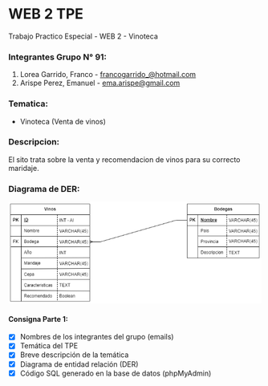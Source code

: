 # WEB 2 TPE
Trabajo Practico Especial - WEB 2 - Vinoteca

### Integrantes Grupo N° 91:
1. Lorea Garrido, Franco - francogarrido_@hotmail.com
2. Arispe Perez, Emanuel - ema.arispe@gmail.com

### Tematica: 
- Vinoteca (Venta de vinos)

### Descripcion:
 El sito trata sobre la venta y recomendacion de vinos para su correcto maridaje. 

 ### Diagrama de DER:
![Aca va el Diagrama de entidad relación](https://github.com/EmanuelArispe/WEB2_TPE/blob/main/Primera%20entrega/DER-Vinoteca.png)



#### Consigna Parte 1:
  - [x] Nombres de los integrantes del grupo (emails)
  - [x] Temática del TPE
  - [x] Breve descripción de la temática
  - [x] Diagrama de entidad relación (DER)
  - [x] Código SQL generado en la base de datos (phpMyAdmin)

